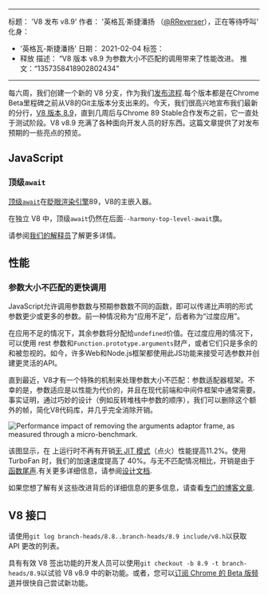 ***

标题： 'V8 发布 v8.9'
作者： '英格瓦·斯捷潘扬 （[@RReverser](https://twitter.com/RReverser)），正在等待呼叫'
化身：

*   '英格瓦-斯捷潘扬'
    日期： 2021-02-04
    标签：
*   释放
    描述： “V8 版本 v8.9 为参数大小不匹配的调用带来了性能改进。
    推文：“1357358418902802434”

***

每六周，我们创建一个新的 V8 分支，作为我们[发布流程](https://v8.dev/docs/release-process).每个版本都是在Chrome Beta里程碑之前从V8的Git主版本分支出来的。今天，我们很高兴地宣布我们最新的分行，[V8 版本 8.9](https://chromium.googlesource.com/v8/v8.git/+log/branch-heads/8.9)，直到几周后与Chrome 89 Stable合作发布之前，它一直处于测试阶段。V8 v8.9 充满了各种面向开发人员的好东西。这篇文章提供了对发布预期的一些亮点的预览。

## JavaScript

### 顶级`await`

[顶级`await`](https://v8.dev/features/top-level-await)在[眨眼渲染引擎](https://www.chromium.org/blink)89，V8的主嵌入器。

在独立 V8 中，顶级`await`仍然在后面`--harmony-top-level-await`旗。

请参阅[我们的解释员](https://v8.dev/features/top-level-await)了解更多详情。

## 性能

### 参数大小不匹配的更快调用

JavaScript允许调用参数数与预期参数数不同的函数，即可以传递比声明的形式参数更少或更多的参数。前一种情况称为“应用不足”，后者称为“过度应用”。

在应用不足的情况下，其余参数将分配给`undefined`价值。在过度应用的情况下，可以使用 rest 参数和`Function.prototype.arguments`财产，或者它们只是多余的和被忽视的。如今，许多Web和Node.js框架都使用此JS功能来接受可选参数并创建更灵活的API。

直到最近，V8才有一个特殊的机制来处理参数大小不匹配：参数适配器框架。不幸的是，参数适应是以性能为代价的，并且在现代前端和中间件框架中通常需要。事实证明，通过巧妙的设计（例如反转堆栈中参数的顺序），我们可以删除这个额外的帧，简化V8代码库，并几乎完全消除开销。

![Performance impact of removing the arguments adaptor frame, as measured through a micro-benchmark.](/\_img/v8-release-89/perf.svg)

该图显示，在 上运行时不再有开销[无 JIT 模式](https://v8.dev/blog/jitless)（点火）性能提高11.2%。使用 TurboFan 时，我们的加速速度提高了 40%。与无不匹配情况相比，开销是由于[函数尾声](https://source.chromium.org/chromium/chromium/src/+/master:v8/src/compiler/backend/x64/code-generator-x64.cc;l=4905;drc=5056f555010448570f7722708aafa4e55e1ad052).有关更多详细信息，请参阅[设计文档](https://docs.google.com/document/d/15SQV4xOhD3K0omGJKM-Nn8QEaskH7Ir1VYJb9\_5SjuM/edit).

如果您想了解有关这些改进背后的详细信息的更多信息，请查看[专门的博客文章](https://v8.dev/blog/adaptor-frame).

## V8 接口

请使用`git log branch-heads/8.8..branch-heads/8.9 include/v8.h`以获取 API 更改的列表。

具有有效 V8 签出功能的开发人员可以使用`git checkout -b 8.9 -t branch-heads/8.9`以试验 V8 v8.9 中的新功能。或者，您可以[订阅 Chrome 的 Beta 版频道](https://www.google.com/chrome/browser/beta.html)并很快自己尝试新功能。
